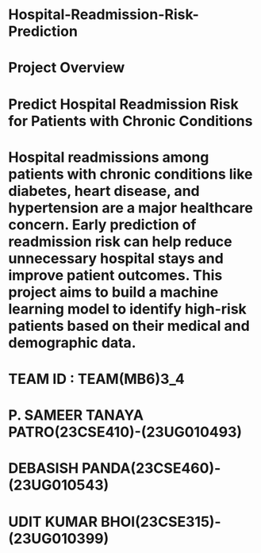 # Hospital-Readmission-Risk-Prediction
# Project Overview
# Predict Hospital Readmission Risk for Patients with Chronic Conditions
# Hospital readmissions among patients with chronic conditions like diabetes, heart disease, and hypertension are a major healthcare concern. Early prediction of readmission risk can help reduce unnecessary hospital stays and improve patient outcomes. This project aims to build a machine learning model to identify high-risk patients based on their medical and demographic data.
# TEAM ID : TEAM(MB6)3_4
# P. SAMEER TANAYA PATRO(23CSE410)-(23UG010493)
# DEBASISH PANDA(23CSE460)-(23UG010543)
# UDIT KUMAR BHOI(23CSE315)-(23UG010399)

